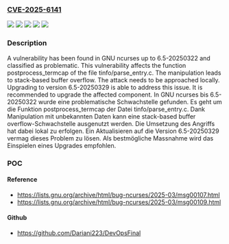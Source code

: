 ### [CVE-2025-6141](https://cve.mitre.org/cgi-bin/cvename.cgi?name=CVE-2025-6141)
![](https://img.shields.io/static/v1?label=Product&message=ncurses&color=blue)
![](https://img.shields.io/static/v1?label=Version&message=&color=brightgreen)
![](https://img.shields.io/static/v1?label=Version&message=6.5-20250322%20&color=brightgreen)
![](https://img.shields.io/static/v1?label=Vulnerability&message=Memory%20Corruption&color=brightgreen)
![](https://img.shields.io/static/v1?label=Vulnerability&message=Stack-based%20Buffer%20Overflow&color=brightgreen)

### Description

A vulnerability has been found in GNU ncurses up to 6.5-20250322 and classified as problematic. This vulnerability affects the function postprocess_termcap of the file tinfo/parse_entry.c. The manipulation leads to stack-based buffer overflow. The attack needs to be approached locally. Upgrading to version 6.5-20250329 is able to address this issue. It is recommended to upgrade the affected component.
In GNU ncurses bis 6.5-20250322 wurde eine problematische Schwachstelle gefunden. Es geht um die Funktion postprocess_termcap der Datei tinfo/parse_entry.c. Dank Manipulation mit unbekannten Daten kann eine stack-based buffer overflow-Schwachstelle ausgenutzt werden. Die Umsetzung des Angriffs hat dabei lokal zu erfolgen. Ein Aktualisieren auf die Version 6.5-20250329 vermag dieses Problem zu lösen. Als bestmögliche Massnahme wird das Einspielen eines Upgrades empfohlen.

### POC

#### Reference
- https://lists.gnu.org/archive/html/bug-ncurses/2025-03/msg00107.html
- https://lists.gnu.org/archive/html/bug-ncurses/2025-03/msg00109.html

#### Github
- https://github.com/Dariani223/DevOpsFinal

